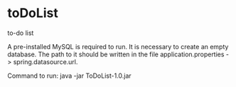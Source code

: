 # toDoList
to-do list

A pre-installed MySQL is required to run. 
It is necessary to create an empty database.
The path to it should be written in the file application.properties -> spring.datasource.url.

Command to run: java -jar ToDoList-1.0.jar
